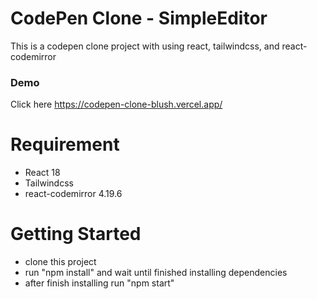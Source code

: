 # CodePen Clone - SimpleEditor
This is a codepen clone project
with using react, tailwindcss, and react-codemirror 

### Demo
Click here https://codepen-clone-blush.vercel.app/

# Requirement
- React 18
- Tailwindcss
- react-codemirror 4.19.6

# Getting Started
- clone this project
- run "npm install" and wait until finished installing dependencies
- after finish installing run "npm start"
